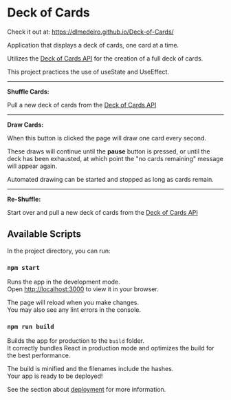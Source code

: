 # Deck of Cards

Check it out at: https://dlmedeiro.github.io/Deck-of-Cards/


Application that displays a deck of cards, one card at a time.

Utilizes the [Deck of Cards API](http://deckofcardsapi.com/) for the creation of a full deck of cards.

This project practices the use of useState and UseEffect.

------------------------------

__Shuffle Cards:__

Pull a new deck of cards from the [Deck of Cards API](http://deckofcardsapi.com/)

------------------------------
__Draw Cards:__ 

When this button is clicked the page will draw one card every second.

These draws will continue until the __pause__ button is pressed, or until the deck has been exhausted, at which point the "no cards remaining" message will appear again. 

Automated drawing can be started and stopped as long as cards remain.

<!-- Every time this button is clicked a new card is displayed, until there are no cards left in the deck.

If the button is clicked when there are no cards remaining, an alert message will appear on the screen with the text “Error: no cards remaining!”. -->

------------------------------

__Re-Shuffle:__

Start over and pull a new deck of cards from the [Deck of Cards API](http://deckofcardsapi.com/)

## Available Scripts

In the project directory, you can run:

### `npm start`

Runs the app in the development mode.\
Open [http://localhost:3000](http://localhost:3000) to view it in your browser.

The page will reload when you make changes.\
You may also see any lint errors in the console.

### `npm run build`

Builds the app for production to the `build` folder.\
It correctly bundles React in production mode and optimizes the build for the best performance.

The build is minified and the filenames include the hashes.\
Your app is ready to be deployed!

See the section about [deployment](https://facebook.github.io/create-react-app/docs/deployment) for more information.